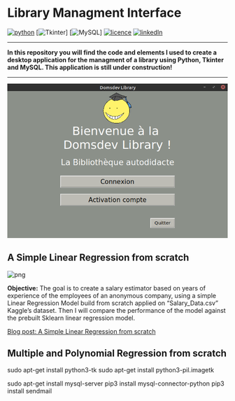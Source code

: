 # Library Managment Interface

[![python](https://img.shields.io/badge/python-3.8.5-brightgreen?style=plastic)](https://www.python.org/downloads/release/python-385/)
[![Tkinter](https://img.shields.io/badge/tkinter-8.6-brightgreen?style=plastic)]
[![MySQL](https://img.shields.io/badge/mysql-8.0.25-0-brightgreen?style=plastic)]
[![licence](https://img.shields.io/badge/licence-MIT-yellow?style=plastic)](https://github.com/Domsdev/Data-science-blog/blob/main/MIT%20Licence.md)
[![linkedIn](https://img.shields.io/badge/-LinkedIn%20-blue?style=plastic)](https://www.linkedin.com/in/dominique-pothin-dev/)

---

**In this repository you will find the code and elements I used to create a desktop application for the managment of a library using Python, Tkinter and MySQL. This application is still under construction!**

---

![png](img/screen1.png)

## A Simple Linear Regression from scratch 

![png](img/linear_regression.png)

**Objective:** The goal is to create a salary estimator based on years of experience of the employees of an anonymous company, using a simple Linear Regression Model build from scratch applied on “Salary_Data.csv” Kaggle’s dataset. Then I will compare the performance of the model against the prebuilt Sklearn linear regression model.<br/>

<a href="https://domsdev.github.io/Data-science-blog/post/a_simple_linear_regression_from_scratch/">Blog post: A Simple Linear Regression from scratch</a>


## Multiple and Polynomial Regression from scratch

sudo apt-get install python3-tk
sudo apt-get install python3-pil.imagetk

sudo apt-get install mysql-server
pip3 install mysql-connector-python
pip3 install sendmail
